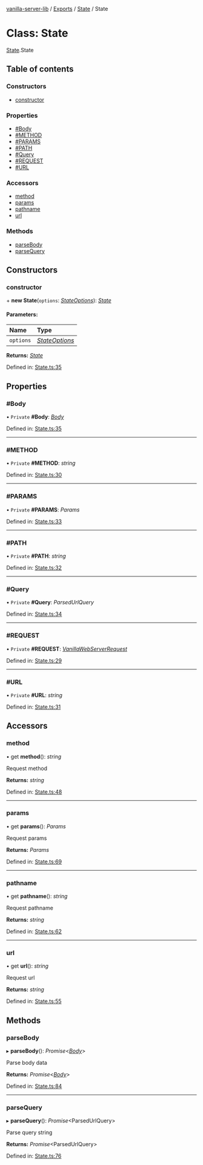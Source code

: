 [vanilla-server-lib](../README.md) / [Exports](../modules.md) / [State](../modules/state.md) / State

# Class: State

[State](../modules/state.md).State

## Table of contents

### Constructors

- [constructor](state.state-1.md#constructor)

### Properties

- [#Body](state.state-1.md##body)
- [#METHOD](state.state-1.md##method)
- [#PARAMS](state.state-1.md##params)
- [#PATH](state.state-1.md##path)
- [#Query](state.state-1.md##query)
- [#REQUEST](state.state-1.md##request)
- [#URL](state.state-1.md##url)

### Accessors

- [method](state.state-1.md#method)
- [params](state.state-1.md#params)
- [pathname](state.state-1.md#pathname)
- [url](state.state-1.md#url)

### Methods

- [parseBody](state.state-1.md#parsebody)
- [parseQuery](state.state-1.md#parsequery)

## Constructors

### constructor

\+ **new State**(`options`: [*StateOptions*](../interfaces/state.stateoptions.md)): [*State*](state.state-1.md)

#### Parameters:

Name | Type |
:------ | :------ |
`options` | [*StateOptions*](../interfaces/state.stateoptions.md) |

**Returns:** [*State*](state.state-1.md)

Defined in: [State.ts:35](https://github.com/mrdenysu/vanilla-server-lib/blob/609fa12/src/State.ts#L35)

## Properties

### #Body

• `Private` **#Body**: [*Body*](../interfaces/state.body.md)

Defined in: [State.ts:35](https://github.com/mrdenysu/vanilla-server-lib/blob/609fa12/src/State.ts#L35)

___

### #METHOD

• `Private` **#METHOD**: *string*

Defined in: [State.ts:30](https://github.com/mrdenysu/vanilla-server-lib/blob/609fa12/src/State.ts#L30)

___

### #PARAMS

• `Private` **#PARAMS**: *Params*

Defined in: [State.ts:33](https://github.com/mrdenysu/vanilla-server-lib/blob/609fa12/src/State.ts#L33)

___

### #PATH

• `Private` **#PATH**: *string*

Defined in: [State.ts:32](https://github.com/mrdenysu/vanilla-server-lib/blob/609fa12/src/State.ts#L32)

___

### #Query

• `Private` **#Query**: *ParsedUrlQuery*

Defined in: [State.ts:34](https://github.com/mrdenysu/vanilla-server-lib/blob/609fa12/src/State.ts#L34)

___

### #REQUEST

• `Private` **#REQUEST**: [*VanillaWebServerRequest*](../modules/vanillawebserver.md#vanillawebserverrequest)

Defined in: [State.ts:29](https://github.com/mrdenysu/vanilla-server-lib/blob/609fa12/src/State.ts#L29)

___

### #URL

• `Private` **#URL**: *string*

Defined in: [State.ts:31](https://github.com/mrdenysu/vanilla-server-lib/blob/609fa12/src/State.ts#L31)

## Accessors

### method

• get **method**(): *string*

Request method

**Returns:** *string*

Defined in: [State.ts:48](https://github.com/mrdenysu/vanilla-server-lib/blob/609fa12/src/State.ts#L48)

___

### params

• get **params**(): *Params*

Request params

**Returns:** *Params*

Defined in: [State.ts:69](https://github.com/mrdenysu/vanilla-server-lib/blob/609fa12/src/State.ts#L69)

___

### pathname

• get **pathname**(): *string*

Request pathname

**Returns:** *string*

Defined in: [State.ts:62](https://github.com/mrdenysu/vanilla-server-lib/blob/609fa12/src/State.ts#L62)

___

### url

• get **url**(): *string*

Request url

**Returns:** *string*

Defined in: [State.ts:55](https://github.com/mrdenysu/vanilla-server-lib/blob/609fa12/src/State.ts#L55)

## Methods

### parseBody

▸ **parseBody**(): *Promise*<[*Body*](../interfaces/state.body.md)\>

Parse body data

**Returns:** *Promise*<[*Body*](../interfaces/state.body.md)\>

Defined in: [State.ts:84](https://github.com/mrdenysu/vanilla-server-lib/blob/609fa12/src/State.ts#L84)

___

### parseQuery

▸ **parseQuery**(): *Promise*<ParsedUrlQuery\>

Parse query string

**Returns:** *Promise*<ParsedUrlQuery\>

Defined in: [State.ts:76](https://github.com/mrdenysu/vanilla-server-lib/blob/609fa12/src/State.ts#L76)
